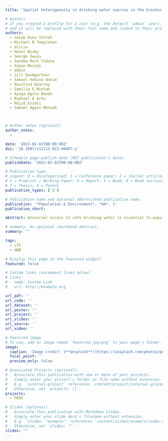 ```yaml
---
title: 'Spatial heterogeneity in drinking water sources in the Greater Accra Metropolitan Area (GAMA), Ghana'

# Authors
# If you created a profile for a user (e.g. the default `admin` user), write the username (folder name) here
# and it will be replaced with their full name and linked to their profile.
authors:
  - Jacob Doku Tetteh
  - Michael R Templeton
  - alicia
  - Honor Bixby
  - George Owusu
  - Sandow Mark Yidana
  - Simon Moulds
  - admin
  - Jill Baumgartner
  - Samuel Kobina Annim
  - Rosalind Quartey
  - Samilia E Mintah
  - Ayaga Agula Bawah
  - Raphael E Arku
  - Majid Ezzati
  - Samuel Agyei-Mensah



# Author notes (optional)
author_notes:
  -

date: '2022-01-01T00:00:00Z'
doi: '10.1007/s11111-022-00407-y'

# Schedule page publish date (NOT publication's date).
publishDate: '2022-01-01T00:00:00Z'

# Publication type.
# Legend: 0 = Uncategorized; 1 = Conference paper; 2 = Journal article;
# 3 = Preprint / Working Paper; 4 = Report; 5 = Book; 6 = Book section;
# 7 = Thesis; 8 = Patent
publication_types: ['2']

# Publication name and optional abbreviated publication name.
publication: '*Population & Environment*, *44*, 1'
publication_short: 

abstract: Universal access to safe drinking water is essential to population health and well-being, as recognized in the Sustainable Development Goals (SDG). To develop targeted policies which improve urban access to improved water and ensure equity, there is the need to understand the spatial heterogeneity in drinking water sources and the factors underlying these patterns. Using the Shannon Entropy Index and the Index of Concentration at the Extremes at the enumeration area level, we analyzed census data to examine the spatial heterogeneity in drinking water sources and neighborhood income in the Greater Accra Metropolitan Area (GAMA), the largest urban agglomeration in Ghana. GAMA has been a laboratory for studying urban growth, economic security, and other concomitant socio-environmental and demographic issues in the recent past. The current study adds to this literature by telling a different story about the spatial heterogeneity of GAMA’s water landscape at the enumeration area level. The findings of the study reveal considerable geographical heterogeneity and inequality in drinking water sources not evidenced in previous studies. We conclude that heterogeneity is neither good nor bad in GAMA judging by the dominance of both piped water sources and sachet water (machine-sealed 500-ml plastic bag of drinking water). The lessons from this study can be used to inform the planning of appropriate localized solutions targeted at providing piped water sources in neighborhoods lacking these services and to monitor progress in achieving universal access to improved drinking water as recognized in the SDG 6 and improving population health and well-being.

# Summary. An optional shortened abstract.
summary: ""

tags: 
  - LTS
  - HWB

# Display this page in the Featured widget?
featured: false

# Custom links (uncomment lines below)
# links:
# - name: Custom Link
#   url: http://example.org

url_pdf: ''
url_code: ''
url_dataset: ''
url_poster: ''
url_project: ''
url_slides: ''
url_source: ''
url_video: ''

# Featured image
# To use, add an image named `featured.jpg/png` to your page's folder.
image:
  caption: 'Image credit: [**Unsplash**](https://unsplash.com/photos/pLCdAaMFLTE)'
  focal_point: ''
  preview_only: false

# Associated Projects (optional).
#   Associate this publication with one or more of your projects.
#   Simply enter your project's folder or file name without extension.
#   E.g. `internal-project` references `content/project/internal-project/index.md`.
#   Otherwise, set `projects: []`.
projects:
  - PEHC

# Slides (optional).
#   Associate this publication with Markdown slides.
#   Simply enter your slide deck's filename without extension.
#   E.g. `slides: "example"` references `content/slides/example/index.md`.
#   Otherwise, set `slides: ""`.
slides: ""
---
```


